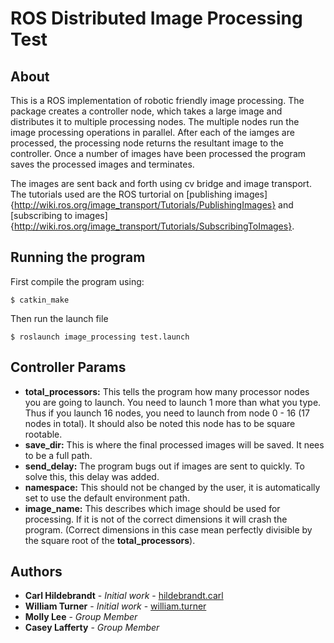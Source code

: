# ROS Distributed Image Processing Test

## About
This is a ROS implementation of robotic friendly image processing. The package creates a controller node, which takes a large image and distributes it to multiple processing nodes. The multiple nodes run the image processing operations in parallel. After each of the iamges are processed, the processing node returns the resultant image to the controller. Once a number of images have been processed the program saves the processed images and terminates.

The images are sent back and forth using cv bridge and image transport. The tutorials used are the ROS turtorial on [publishing images]{http://wiki.ros.org/image_transport/Tutorials/PublishingImages} and [subscribing to images]{http://wiki.ros.org/image_transport/Tutorials/SubscribingToImages}. 

## Running the program

First compile the program using:
```
$ catkin_make
```

Then run the launch file
```
$ roslaunch image_processing test.launch
```

## Controller Params

* **total_processors:** This tells the program how many processor nodes you are going to launch. You need to launch 1 more than what you type. Thus if you launch 16 nodes, you need to launch from node 0 - 16 (17 nodes in total). It should also be noted this node has to be square rootable.
* **save_dir:** This is where the final processed images will be saved. It nees to be a full path.
* **send_delay:** The program bugs out if images are sent to quickly. To solve this, this delay was added.
* **namespace:** This should not be changed by the user, it is automatically set to use the default environment path.
* **image_name:** This describes which image should be used for processing. If it is not of the correct dimensions it will crash the program. (Correct dimensions in this case mean perfectly divisible by the square root of the **total_processors**).

## Authors

* **Carl Hildebrandt** - *Initial work* - [hildebrandt.carl](https://github.com/hildebrandt-carl)
* **William Turner** - *Initial work* - [william.turner](https://git.unl.edu/william.turner)
* **Molly Lee** - *Group Member*
* **Casey Lafferty** - *Group Member*
